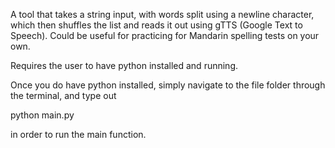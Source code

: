A tool that takes a string input, with words split using a newline character, which then shuffles the list and reads it out using gTTS (Google Text to Speech).
Could be useful for practicing for Mandarin spelling tests on your own.

Requires the user to have python installed and running.


  Once you do have python installed, simply navigate to the file folder through the terminal, and type out

  python main.py

  in order to run the main function.
